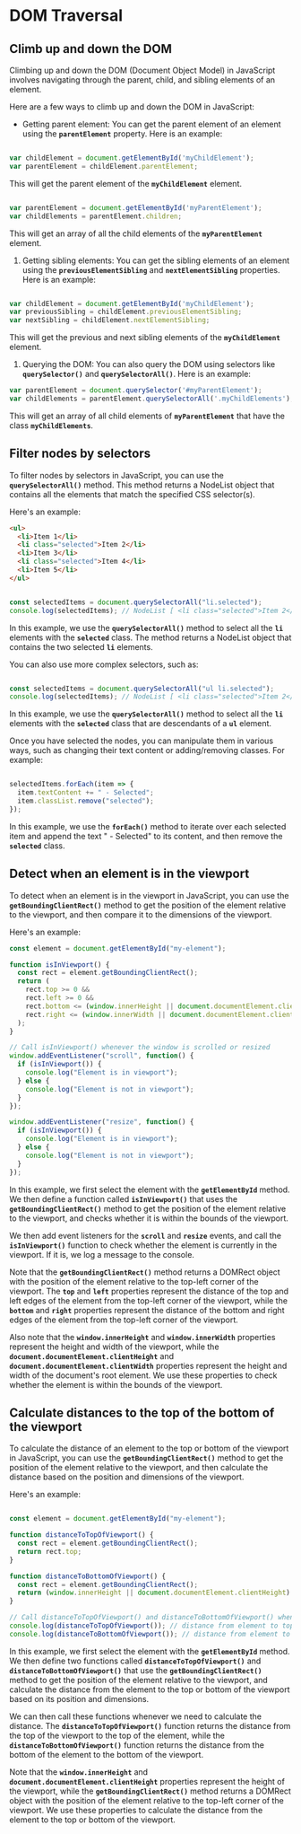 # DOM Traversal

## Climb up and down the DOM

Climbing up and down the DOM (Document Object Model) in JavaScript involves navigating through the parent, child, and sibling elements of an element.

Here are a few ways to climb up and down the DOM in JavaScript:

- Getting parent element: You can get the parent element of an element using the **`parentElement`** property. Here is an example:

```jsx

var childElement = document.getElementById('myChildElement');
var parentElement = childElement.parentElement;

```

This will get the parent element of the **`myChildElement`** element.

```jsx

var parentElement = document.getElementById('myParentElement');
var childElements = parentElement.children;

```

This will get an array of all the child elements of the **`myParentElement`** element.

1. Getting sibling elements: You can get the sibling elements of an element using the **`previousElementSibling`** and **`nextElementSibling`** properties. Here is an example:

```jsx

var childElement = document.getElementById('myChildElement');
var previousSibling = childElement.previousElementSibling;
var nextSibling = childElement.nextElementSibling;

```

This will get the previous and next sibling elements of the **`myChildElement`** element.

1. Querying the DOM: You can also query the DOM using selectors like **`querySelector()`** and **`querySelectorAll()`**. Here is an example:

```jsx
var parentElement = document.querySelector('#myParentElement');
var childElements = parentElement.querySelectorAll('.myChildElements');

```

This will get an array of all child elements of **`myParentElement`** that have the class **`myChildElements`**.

## Filter nodes by selectors

To filter nodes by selectors in JavaScript, you can use the **`querySelectorAll()`** method. This method returns a NodeList object that contains all the elements that match the specified CSS selector(s).

Here's an example:

```html
<ul>
  <li>Item 1</li>
  <li class="selected">Item 2</li>
  <li>Item 3</li>
  <li class="selected">Item 4</li>
  <li>Item 5</li>
</ul>

```

```jsx

const selectedItems = document.querySelectorAll("li.selected");
console.log(selectedItems); // NodeList [ <li class="selected">Item 2</li>, <li class="selected">Item 4</li> ]

```

In this example, we use the **`querySelectorAll()`** method to select all the **`li`** elements with the **`selected`** class. The method returns a NodeList object that contains the two selected **`li`** elements.

You can also use more complex selectors, such as:

```jsx

const selectedItems = document.querySelectorAll("ul li.selected");
console.log(selectedItems); // NodeList [ <li class="selected">Item 2</li>, <li class="selected">Item 4</li> ]

```

In this example, we use the **`querySelectorAll()`** method to select all the **`li`** elements with the **`selected`** class that are descendants of a **`ul`** element.

Once you have selected the nodes, you can manipulate them in various ways, such as changing their text content or adding/removing classes. For example:

```jsx

selectedItems.forEach(item => {
  item.textContent += " - Selected";
  item.classList.remove("selected");
});

```

In this example, we use the **`forEach()`** method to iterate over each selected item and append the text " - Selected" to its content, and then remove the **`selected`** class.

## Detect when an element is in the viewport

To detect when an element is in the viewport in JavaScript, you can use the **`getBoundingClientRect()`** method to get the position of the element relative to the viewport, and then compare it to the dimensions of the viewport.

Here's an example:

```jsx
const element = document.getElementById("my-element");

function isInViewport() {
  const rect = element.getBoundingClientRect();
  return (
    rect.top >= 0 &&
    rect.left >= 0 &&
    rect.bottom <= (window.innerHeight || document.documentElement.clientHeight) &&
    rect.right <= (window.innerWidth || document.documentElement.clientWidth)
  );
}

// Call isInViewport() whenever the window is scrolled or resized
window.addEventListener("scroll", function() {
  if (isInViewport()) {
    console.log("Element is in viewport");
  } else {
    console.log("Element is not in viewport");
  }
});

window.addEventListener("resize", function() {
  if (isInViewport()) {
    console.log("Element is in viewport");
  } else {
    console.log("Element is not in viewport");
  }
});

```

In this example, we first select the element with the **`getElementById`** method. We then define a function called **`isInViewport()`** that uses the **`getBoundingClientRect()`** method to get the position of the element relative to the viewport, and checks whether it is within the bounds of the viewport.

We then add event listeners for the **`scroll`** and **`resize`** events, and call the **`isInViewport()`** function to check whether the element is currently in the viewport. If it is, we log a message to the console.

Note that the **`getBoundingClientRect()`** method returns a DOMRect object with the position of the element relative to the top-left corner of the viewport. The **`top`** and **`left`** properties represent the distance of the top and left edges of the element from the top-left corner of the viewport, while the **`bottom`** and **`right`** properties represent the distance of the bottom and right edges of the element from the top-left corner of the viewport.

Also note that the **`window.innerHeight`** and **`window.innerWidth`** properties represent the height and width of the viewport, while the **`document.documentElement.clientHeight`** and **`document.documentElement.clientWidth`** properties represent the height and width of the document's root element. We use these properties to check whether the element is within the bounds of the viewport.

## Calculate distances to the top of the bottom of the viewport

To calculate the distance of an element to the top or bottom of the viewport in JavaScript, you can use the **`getBoundingClientRect()`** method to get the position of the element relative to the viewport, and then calculate the distance based on the position and dimensions of the viewport.

Here's an example:

```jsx

const element = document.getElementById("my-element");

function distanceToTopOfViewport() {
  const rect = element.getBoundingClientRect();
  return rect.top;
}

function distanceToBottomOfViewport() {
  const rect = element.getBoundingClientRect();
  return (window.innerHeight || document.documentElement.clientHeight) - rect.bottom;
}

// Call distanceToTopOfViewport() and distanceToBottomOfViewport() whenever needed
console.log(distanceToTopOfViewport()); // distance from element to top of viewport
console.log(distanceToBottomOfViewport()); // distance from element to bottom of viewport

```

In this example, we first select the element with the **`getElementById`** method. We then define two functions called **`distanceToTopOfViewport()`** and **`distanceToBottomOfViewport()`** that use the **`getBoundingClientRect()`** method to get the position of the element relative to the viewport, and calculate the distance from the element to the top or bottom of the viewport based on its position and dimensions.

We can then call these functions whenever we need to calculate the distance. The **`distanceToTopOfViewport()`** function returns the distance from the top of the viewport to the top of the element, while the **`distanceToBottomOfViewport()`** function returns the distance from the bottom of the element to the bottom of the viewport.

Note that the **`window.innerHeight`** and **`document.documentElement.clientHeight`** properties represent the height of the viewport, while the **`getBoundingClientRect()`** method returns a DOMRect object with the position of the element relative to the top-left corner of the viewport. We use these properties to calculate the distance from the element to the top or bottom of the viewport.